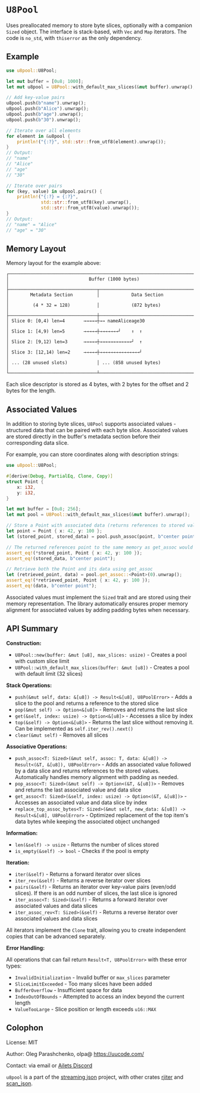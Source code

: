 # `U8Pool`

Uses preallocated memory to store byte slices, optionally with a companion `Sized` object. The interface is stack-based, with `Vec` and `Map` iterators. The code is `no_std`, with `thiserror` as the only dependency.

## Example

```rust
use u8pool::U8Pool;

let mut buffer = [0u8; 1000];
let mut u8pool = U8Pool::with_default_max_slices(&mut buffer).unwrap();

// Add key-value pairs
u8pool.push(b"name").unwrap();
u8pool.push(b"Alice").unwrap();
u8pool.push(b"age").unwrap();
u8pool.push(b"30").unwrap();

// Iterate over all elements
for element in &u8pool {
    println!("{:?}", std::str::from_utf8(element).unwrap());
}
// Output:
// "name"
// "Alice"
// "age"
// "30"

// Iterate over pairs
for (key, value) in u8pool.pairs() {
    println!("{:?} = {:?}", 
             std::str::from_utf8(key).unwrap(),
             std::str::from_utf8(value).unwrap());
}
// Output:
// "name" = "Alice"
// "age" = "30"
```

## Memory Layout

Memory layout for the example above:

```text
┌─────────────────────────────────────────────────────────────────────────┐
│                              Buffer (1000 bytes)                        │
├─────────────────────────────────┬───────────────────────────────────────┤
│        Metadata Section         │            Data Section               │
│         (4 * 32 = 128)          │            (872 bytes)                │
├─────────────────────────────────┼───────────────────────────────────────┤
│ Slice 0: [0,4) len=4       →→→→→┼→→ nameAliceage30                      │
│ Slice 1: [4,9) len=5       →→→→→┼→→→→→→→┘    ↑  ↑                       │
│ Slice 2: [9,12) len=3      →→→→→┼→→→→→→→→→→→→┘  ↑                       │
│ Slice 3: [12,14) len=2     →→→→→┼→→→→→→→→→→→→→→→┘                       │
│ ... (28 unused slots)           │ ... (858 unused bytes)                │
└─────────────────────────────────┴───────────────────────────────────────┘
```

Each slice descriptor is stored as 4 bytes, with 2 bytes for the offset and 2 bytes for the length.

## Associated Values

In addition to storing byte slices, `U8Pool` supports associated values - structured data that can be paired with each byte slice. Associated values are stored directly in the buffer's metadata section before their corresponding data slice.

For example, you can store coordinates along with description strings:

```rust
use u8pool::U8Pool;

#[derive(Debug, PartialEq, Clone, Copy)]
struct Point {
    x: i32,
    y: i32,
}

let mut buffer = [0u8; 256];
let mut pool = U8Pool::with_default_max_slices(&mut buffer).unwrap();

// Store a Point with associated data (returns references to stored values)
let point = Point { x: 42, y: 100 };
let (stored_point, stored_data) = pool.push_assoc(point, b"center point").unwrap();

// The returned references point to the same memory as get_assoc would return
assert_eq!(*stored_point, Point { x: 42, y: 100 });
assert_eq!(stored_data, b"center point");

// Retrieve both the Point and its data using get_assoc
let (retrieved_point, data) = pool.get_assoc::<Point>(0).unwrap();
assert_eq!(*retrieved_point, Point { x: 42, y: 100 });
assert_eq!(data, b"center point");
```

Associated values must implement the `Sized` trait and are stored using their memory representation. The library automatically ensures proper memory alignment for associated values by adding padding bytes when necessary.

## API Summary

**Construction:**

- `U8Pool::new(buffer: &mut [u8], max_slices: usize)` - Creates a pool with custom slice limit
- `U8Pool::with_default_max_slices(buffer: &mut [u8])` - Creates a pool with default limit (32 slices)

**Stack Operations:**

- `push(&mut self, data: &[u8]) -> Result<&[u8], U8PoolError>` - Adds a slice to the pool and returns a reference to the stored slice
- `pop(&mut self) -> Option<&[u8]>` - Removes and returns the last slice
- `get(&self, index: usize) -> Option<&[u8]>` - Accesses a slice by index
- `top(&self) -> Option<&[u8]>` - Returns the last slice without removing it. Can be implemented as `self.iter_rev().next()`
- `clear(&mut self)` - Removes all slices

**Associative Operations:**

- `push_assoc<T: Sized>(&mut self, assoc: T, data: &[u8]) -> Result<(&T, &[u8]), U8PoolError>` - Adds an associated value followed by a data slice and returns references to the stored values. Automatically handles memory alignment with padding as needed.
- `pop_assoc<T: Sized>(&mut self) -> Option<(&T, &[u8])>` - Removes and returns the last associated value and data slice
- `get_assoc<T: Sized>(&self, index: usize) -> Option<(&T, &[u8])>` - Accesses an associated value and data slice by index
- `replace_top_assoc_bytes<T: Sized>(&mut self, new_data: &[u8]) -> Result<&[u8], U8PoolError>` - Optimized replacement of the top item's data bytes while keeping the associated object unchanged

**Information:**

- `len(&self) -> usize` - Returns the number of slices stored
- `is_empty(&self) -> bool` - Checks if the pool is empty

**Iteration:**

- `iter(&self)` - Returns a forward iterator over slices
- `iter_rev(&self)` - Returns a reverse iterator over slices
- `pairs(&self)` - Returns an iterator over key-value pairs (even/odd slices). If there is an odd number of slices, the last slice is ignored
- `iter_assoc<T: Sized>(&self)` - Returns a forward iterator over associated values and data slices
- `iter_assoc_rev<T: Sized>(&self)` - Returns a reverse iterator over associated values and data slices

All iterators implement the `Clone` trait, allowing you to create independent copies that can be advanced separately.

**Error Handling:**

All operations that can fail return `Result<T, U8PoolError>` with these error types:

- `InvalidInitialization` - Invalid buffer or `max_slices` parameter
- `SliceLimitExceeded` - Too many slices have been added
- `BufferOverflow` - Insufficient space for data
- `IndexOutOfBounds` - Attempted to access an index beyond the current length
- `ValueTooLarge` - Slice position or length exceeds `u16::MAX`


## Colophon

License: MIT

Author: Oleg Parashchenko, olpa@ <https://uucode.com/>

Contact: via email or [Ailets Discord](https://discord.gg/HEBE3gv2)

`u8pool` is a part of the [streaming json](https://github.com/olpa/streaming_json) project, with other crates [rjiter](https://crates.io/crates/rjiter) and [scan_json](https://crates.io/crates/scan_json).
